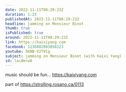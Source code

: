 ```yaml
---
date: 2022-11-11T08:29:23Z
duration: 1:23
publishedAt: 2022-11-11T08:29:23Z
headline: jamming on Monsieur Binot
thumb: true
isPublished: true
around: 2022-11-11T08:29:23Z
link: https://kaixiyang.com
facebook: 1236802083858123
youtube: 5KNB-V2T9lg
subject: jamming on Monsieur Binot (with Kaixi Yang)
id: lac8mrw8
---
```

music should be fun… https://kaixiyang.com

part of https://strolling.rosano.ca/0113

